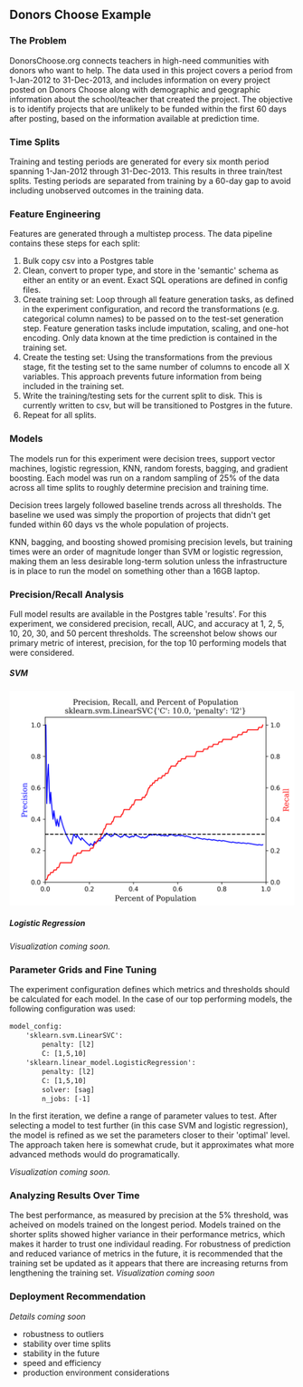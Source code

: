 ## Donors Choose Example

### The Problem
DonorsChoose.org connects teachers in high-need communities with donors who want to help. The data used in this project covers a period from 1-Jan-2012 to 31-Dec-2013, and includes information on every project posted on Donors Choose along with demographic and geographic information about the school/teacher that created the project. The objective is to identify projects that are unlikely to be funded within the first 60 days after posting, based on the information available at prediction time.


### Time Splits
Training and testing periods are generated for every six month period spanning 1-Jan-2012 through 31-Dec-2013. This results in three train/test splits. Testing periods are separated from training by a 60-day gap to avoid including unobserved outcomes in the training data.

### Feature Engineering
Features are generated through a multistep process. The data pipeline contains these steps for each split:
1. Bulk copy csv into a Postgres table
2. Clean, convert to proper type, and store in the 'semantic' schema as either an entity or an event. Exact SQL operations are defined in config files.
3. Create training set: Loop through all feature generation tasks, as defined in the experiment configuration, and record the transformations (e.g. categorical column names) to be passed on to the test-set generation step. Feature generation tasks include imputation, scaling, and one-hot encoding. Only data known at the time prediction is contained in the training set.
4. Create the testing set: Using the transformations from the previous stage, fit the testing set to the same number of columns to encode all X variables. This approach prevents future information from being included in the training set.
5. Write the training/testing sets for the current split to disk. This is currently written to csv, but will be transitioned to Postgres in the future.
6. Repeat for all splits.


### Models
The models run for this experiment were decision trees, support vector machines, logistic regression, KNN, random forests, bagging, and gradient boosting. Each model was run on a random sampling of 25% of the data across all time splits to roughly determine precision and training time.

Decision trees largely followed baseline trends across all thresholds. The baseline we used was simply the proportion of projects that didn't get funded within 60 days vs the whole population of projects.

KNN, bagging, and boosting showed promising precision levels, but training times were an order of magnitude longer than SVM or logistic regression, making them an less desirable long-term solution unless the infrastructure is in place to run the model on something other than a 16GB laptop.


### Precision/Recall Analysis
Full model results are available in the Postgres table 'results'. For this experiment, we considered precision, recall, AUC, and accuracy at 1, 2, 5, 10, 20, 30, and 50 percent thresholds. The screenshot below shows our primary metric of interest, precision, for the top 10 performing models that were considered.

##### SVM
![](https://github.com/timhannifan/minml/blob/master/examples/donors/sample_results/sample_images/svm.png)
##### Logistic Regression
*Visualization coming soon.*

### Parameter Grids and Fine Tuning
The experiment configuration defines which metrics and thresholds should be calculated for each model. In the case of our top performing models, the following configuration was used:
```
model_config:
    'sklearn.svm.LinearSVC':
        penalty: [l2]
        C: [1,5,10]
    'sklearn.linear_model.LogisticRegression':
        penalty: [l2]
        C: [1,5,10]
        solver: [sag]
        n_jobs: [-1]
```

In the first iteration, we define a range of parameter values to test. After selecting a model to test further (in this case SVM and logistic regression), the model is refined as we set the parameters closer to their 'optimal' level. The approach taken here is somewhat crude, but it approximates what more advanced methods would do programatically.

*Visualization coming soon.*

### Analyzing Results Over Time
The best performance, as measured by precision at the 5% threshold, was acheived on models trained on the longest period. Models trained on the shorter splits showed higher variance in their performance metrics, which makes it harder to trust one individaul reading. For robustness of prediction and reduced variance of metrics in the future, it is recommended that the training set be updated as it appears that there are increasing returns from lengthening the training set.
*Visualization coming soon*

### Deployment Recommendation
*Details coming soon*
- robustness to outliers
- stability over time splits
- stability in the future
- speed and efficiency
- production environment considerations


